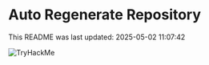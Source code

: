 # Auto Regenerate Repository

This README was last updated: 2025-05-02 11:07:42

 ![TryHackMe](https://tryhackme.com/badge/533634)